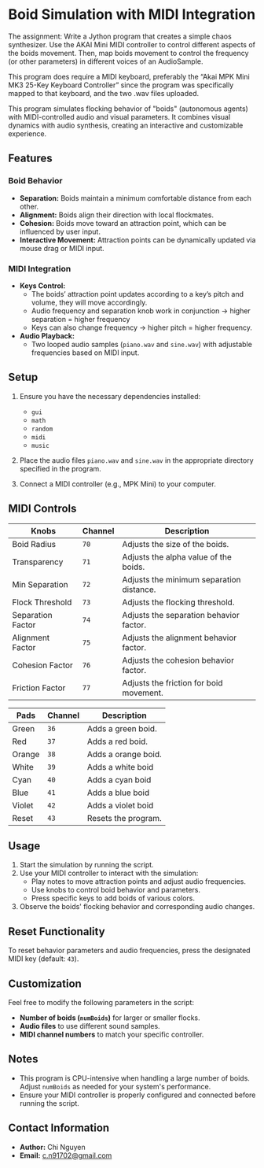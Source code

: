 # Boid Simulation with MIDI Integration

The assignment: Write a Jython program that creates a simple chaos synthesizer. Use the AKAI Mini MIDI controller to control different aspects of the boids movement. Then, map boids movement to control the frequency (or other parameters) in different voices of an AudioSample.

This program does require a MIDI keyboard, preferably the “Akai MPK Mini MK3 25-Key Keyboard Controller” since the program was specifically mapped to that keyboard, and the two .wav files uploaded.

This program simulates flocking behavior of "boids" (autonomous agents) with MIDI-controlled audio and visual parameters. It combines visual dynamics with audio synthesis, creating an interactive and customizable experience.

## Features

### Boid Behavior
- **Separation:** Boids maintain a minimum comfortable distance from each other.
- **Alignment:** Boids align their direction with local flockmates.
- **Cohesion:** Boids move toward an attraction point, which can be influenced by user input.
- **Interactive Movement:** Attraction points can be dynamically updated via mouse drag or MIDI input.

### MIDI Integration

- **Keys Control:**
  - The boids’ attraction point updates according to a key’s pitch and volume, they will move accordingly.
  - Audio frequency and separation knob work in conjunction → higher separation = higher frequency
  - Keys can also change frequency → higher pitch = higher frequency.
- **Audio Playback:**
  - Two looped audio samples (`piano.wav` and `sine.wav`) with adjustable frequencies based on MIDI input.

## Setup

1. Ensure you have the necessary dependencies installed:
   - `gui`
   - `math`
   - `random`
   - `midi`
   - `music`

2. Place the audio files `piano.wav` and `sine.wav` in the appropriate directory specified in the program.

3. Connect a MIDI controller (e.g., MPK Mini) to your computer.

## MIDI Controls

| Knobs               | Channel | Description                                |
|---------------------|---------|--------------------------------------------|
| Boid Radius         | `70`    | Adjusts the size of the boids.             |
| Transparency        | `71`    | Adjusts the alpha value of the boids.      |
| Min Separation      | `72`    | Adjusts the minimum separation distance.   |
| Flock Threshold     | `73`    | Adjusts the flocking threshold.            |
| Separation Factor   | `74`    | Adjusts the separation behavior factor.    |
| Alignment Factor    | `75`    | Adjusts the alignment behavior factor.     |
| Cohesion Factor     | `76`    | Adjusts the cohesion behavior factor.      |
| Friction Factor     | `77`    | Adjusts the friction for boid movement.    |

| Pads     | Channel | Description           |
|----------|---------|-----------------------|
| Green    | `36`    | Adds a green boid.    |
| Red      | `37`    | Adds a red boid.      |
| Orange   | `38`    | Adds a orange boid.   |
| White    | `39`    | Adds a white boid     |
| Cyan     | `40`    | Adds a cyan boid      |
| Blue     | `41`    | Adds a blue boid      |
| Violet   | `42`    | Adds a violet boid    |
| Reset    | `43`    | Resets the program.   |

## Usage

1. Start the simulation by running the script.
2. Use your MIDI controller to interact with the simulation:
   - Play notes to move attraction points and adjust audio frequencies.
   - Use knobs to control boid behavior and parameters.
   - Press specific keys to add boids of various colors.
3. Observe the boids' flocking behavior and corresponding audio changes.

## Reset Functionality

To reset behavior parameters and audio frequencies, press the designated MIDI key (default: `43`).

## Customization

Feel free to modify the following parameters in the script:
- **Number of boids (`numBoids`)** for larger or smaller flocks.
- **Audio files** to use different sound samples.
- **MIDI channel numbers** to match your specific controller.

## Notes

- This program is CPU-intensive when handling a large number of boids. Adjust `numBoids` as needed for your system's performance.
- Ensure your MIDI controller is properly configured and connected before running the script.

## Contact Information
- **Author:** Chi Nguyen
- **Email:** c.n91702@gmail.com
